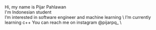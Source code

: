 Hi, my name is Pijar Pahlawan \
I'm Indonesian student \
I’m interested in software engineer and machine learning \ 
I’m currently learning c++ 
You can reach me on instagram @pijarpq_ \
<!---
pijarpq/pijarpq is a ✨ special ✨ repository because its `README.md` (this file) appears on your GitHub profile.
You can click the Preview link to take a look at your changes.
--->
